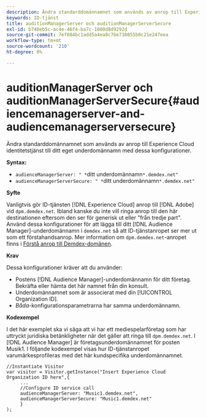 ```yaml
---
description: Ändra standarddomännamnet som används av anrop till Experience Cloud identitetstjänst till ditt eget underdomännamn med dessa konfigurationer.
keywords: ID-tjänst
title: auditionManagerServer och auditionManagerServerSecure
exl-id: b740eb5c-ac4e-46f4-ba7c-1080d8d9292d
source-git-commit: 7ef084bc1add5a4ea8c7be738055b0c21e247eea
workflow-type: tm+mt
source-wordcount: '210'
ht-degree: 0%

---
```


# auditionManagerServer och auditionManagerServerSecure{#audiencemanagerserver-and-audiencemanagerserversecure}

Ändra standarddomännamnet som används av anrop till Experience Cloud identitetstjänst till ditt eget underdomännamn med dessa konfigurationer.

**Syntax:**

* `audienceManagerServer: " *`ditt underdomännamn`*.demdex.net"`
* `audienceManagerServerSecure: " *`ditt underdomännamn`*.demdex.net"`

**Syfte**

Vanligtvis gör ID-tjänsten [!DNL Experience Cloud] anrop till [!DNL Adobe] vid `dpm.demdex.net`. Ibland kanske du inte vill ringa anrop till den här destinationen eftersom den ser för generisk ut eller &quot;från tredje part&quot;. Använd dessa konfigurationer för att lägga till ditt [!DNL Audience Manager]-underdomännamn i `demdex.net` så att ID-tjänstanropet ser mer ut som ett förstahandsanrop. Mer information om `dpm.demdex.net`-anropet finns i [Förstå anrop till Demdex-domänen](https://experienceleague.adobe.com/docs/audience-manager/user-guide/reference/demdex-calls.html).

**Krav**

Dessa konfigurationer kräver att du använder:

* Postens [!DNL Audience Manager]-underdomännamn för ditt företag. Bekräfta eller hämta det här namnet från din konsult.
* Underdomännamnet som är associerat med din [!UICONTROL Organization ID].
* *Båda*-konfigurationsparametrarna har samma underdomännamn.

**Kodexempel**

I det här exemplet ska vi säga att vi har ett mediespelarföretag som har uttryckt juridiska betänkligheter när det gäller att ringa till `dpm.demdex.net`. I [!DNL Audience Manager] är företagsunderdomännamnet för posten Musik1. I följande kodexempel visas hur ID-tjänstanropet varumärkesprofileras med det här kundspecifika underdomännamnet.

```
//Instantiate Visitor 
var visitor = Visitor.getInstance("Insert Experience Cloud Organization ID here",{ 
     ... 
     //Configure ID service call 
     audienceManagerServer: "Music1.demdex.net", 
     audienceManagerServerSecure: "Music1.demdex.net" 
     } 
);
```
